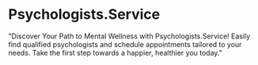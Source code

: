 # Psychologists.Service
"Discover Your Path to Mental Wellness with Psychologists.Service! Easily find qualified psychologists and schedule appointments tailored to your needs. Take the first step towards a happier, healthier you today."
